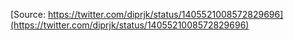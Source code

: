 [Source: https://twitter.com/diprjk/status/1405521008572829696](https://twitter.com/diprjk/status/1405521008572829696)
